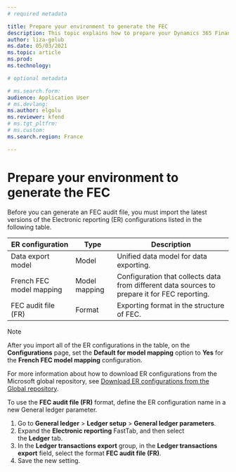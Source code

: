 ```yaml
---
# required metadata

title: Prepare your environment to generate the FEC
description: This topic explains how to prepare your Dynamics 365 Finance environment to generate the FEC.
author: liza-golub
ms.date: 05/03/2021
ms.topic: article
ms.prod: 
ms.technology: 

# optional metadata

# ms.search.form: 
audience: Application User
# ms.devlang: 
ms.author: elgolu
ms.reviewer: kfend
# ms.tgt_pltfrm: 
# ms.custom:
ms.search.region: France

---
```


# Prepare your environment to generate the FEC

Before you can generate an FEC audit file, you must import the latest versions of the Electronic reporting (ER) configurations listed in the following table.

| **ER configuration**     | **Type**      | **Description**                                                                               |
|--------------------------|---------------|-----------------------------------------------------------------------------------------------|
| Data export model        | Model         | Unified data model for data exporting.                                                        |
| French FEC model mapping | Model mapping | Configuration that collects data from different data sources to prepare it for FEC reporting. |
| FEC audit file (FR)      | Format        | Exporting format in the structure of FEC.                                                     |

> [!NOTE]
> After you import all of the ER configurations in the table, on the **Configurations** page, set the **Default for model mapping** option to **Yes** for the **French FEC model
mapping** configuration.

For more information about how to download ER configurations from the Microsoft global repository, see [Download ER configurations from the Global repository](../../fin-ops-core/dev-itpro/analytics/er-download-configurations-global-repo.md).

To use the **FEC audit file (FR)** format, define the ER configuration name in a new General ledger parameter. 

1. Go to **General ledger** \> **Ledger setup** \> **General ledger parameters**.
2. Expand the **Electronic reporting** FastTab, and then select the **Ledger** tab.
3. In the **Ledger transactions export** group, in the **Ledger transactions export** field, select the format **FEC audit file (FR)**.
4. Save the new setting.
